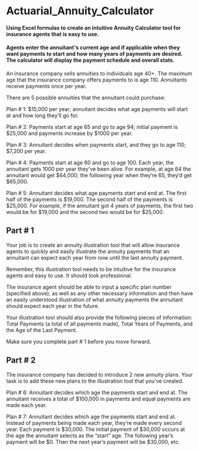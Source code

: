 # Actuarial_Annuity_Calculator
#### Using Excel formulas to create an intuitive Annuity Calculator tool for insurance agents that is easy to use.
#### Agents enter the annuitant's current age and if applicable when they want payments to start and how many years of payments are desired.  The calculator will display the payment schedule and overall stats.

An insurance company sells annuities to individuals age 40+.
The maximum age that the insurance company offers payments to is age 110. Annuitants receive payments once per year.

There are 5 possible annuities that the annuitant could purchase:

Plan # 1: $15,000 per year; annuitant decides what age payments will start at and how long they’ll go for.

Plan # 2: Payments start at age 65 and go to age 94; initial payment is $25,000 and payments increase by $1000 per year.

Plan # 3: Annuitant decides when payments start, and they go to age 110; $7,200 per year.

Plan # 4: Payments start at age 60 and go to age 100. Each year, the annuitant gets 1000 per year they’ve been alive. For example, at age 64 the annuitant would get $64,000; the following year when they’re 65, they’d get $65,000.

Plan # 5: Annuitant decides what age payments start and end at. The first half of the payments is $19,000. The second half of the payments is $25,000. For example, if the annuitant got 4 years of payments, the first two would be for $19,000 and the second two would be for $25,000.

## Part # 1
Your job is to create an annuity illustration tool that will allow insurance agents to quickly and easily illustrate the annuity payments that an annuitant can expect each year from now until the last annuity payment.

Remember, this illustration tool needs to be intuitive for the insurance agents and easy to use. It should look professional.

The insurance agent should be able to input a specific plan number (specified above), as well as any other necessary information and then have an easily understood illustration of what annuity payments the annuitant should expect each year in the future.

Your illustration tool should also provide the following pieces of information: Total Payments (a total of all payments made), Total Years of Payments, and the Age of the Last Payment.

Make sure you complete part # 1 before you move forward.

## Part # 2
The insurance company has decided to introduce 2 new annuity plans. Your task is to add these new plans to the illustration tool that you’ve created.

Plan # 6: Annuitant decides which age the payments start and end at. The annuitant receives a total of $100,000 in payments and equal payments are made each year.

Plan # 7: Annuitant decides which age the payments start and end at. Instead of payments being made each year, they’re made every second year. Each payment is $30,000. The initial payment of $30,000 occurs at the age the annuitant selects as the “start” age. The following year’s payment will be $0. Then the next year’s payment will be $30,000, etc.
